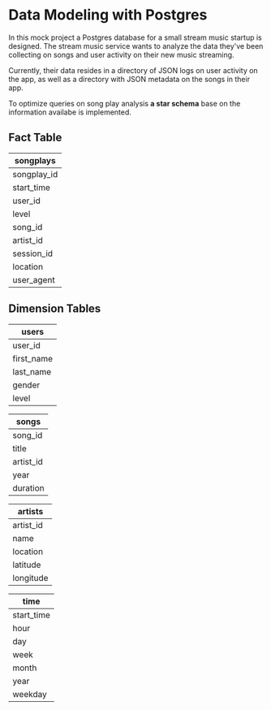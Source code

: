 # Data Modeling with Postgres

In this mock project a Postgres database for a small stream music startup is designed. The stream music service wants to analyze the data they've been collecting on songs and user activity on their new music streaming.

Currently, their data resides in a directory of JSON logs on user activity on the app, as well as a directory with JSON metadata on the songs in their app.

To optimize queries on song play analysis **a star schema** base on the information availabe is implemented.  

## Fact Table

| **songplays** |
|--------------|
|  songplay_id |
|  start_time |
|  user_id |
| level |
| song_id |
| artist_id |
| session_id |
| location |
| user_agent |

## Dimension Tables

| **users** |   
|-----------|
| user_id |
| first_name |
| last_name |
| gender |
| level |


| **songs** |
|-------------|
| song_id |
| title |
| artist_id |
| year |
| duration |

| **artists** |
|-------------|
| artist_id |
| name |
| location |
| latitude |
| longitude |

| **time** |
|----------|
| start_time |
| hour |
| day |
| week |
| month |
| year |
| weekday |




